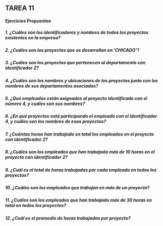 ## TAREA 11
#### Ejercicios Propuestos 
##### 1. ¿Cuáles son los identificadores y nombres de todos los proyectos existentes en la empresa?
##### 2. ¿Cuáles son los proyectos que se desarrollan en 'CHICAGO'?
##### 3. ¿Cuáles son los proyectos que pertenecen al departamento con identificador 2?
##### 4. ¿Cuáles son los nombres y ubicaciones de los proyectos junto con los nombres de sus departamentos asociados?
##### 5. ¿Qué empleados están asignados al proyecto identificado con el número 4, y cuáles son sus nombres?
##### 6. ¿En qué proyectos está participando el empleado con el identificador 4, y cuáles son los nombres de esos proyectos?
##### 7. ¿Cuántas horas han trabajado en total los empleados en el proyecto con identificador 2?
##### 8. ¿Cuáles son los empleados que han trabajado más de 10 horas en el proyecto con identificador 2?
##### 9. ¿Cuál es el total de horas trabajadas por cada empleado en todos los proyectos?
##### 10. ¿Cuáles son los empleados que trabajan en más de un proyecto?
##### 11. ¿Cuáles son los empleados que han trabajado más de 30 horas en total en todos los proyectos?
##### 12. ¿Cuál es el promedio de horas trabajadas por proyecto?
